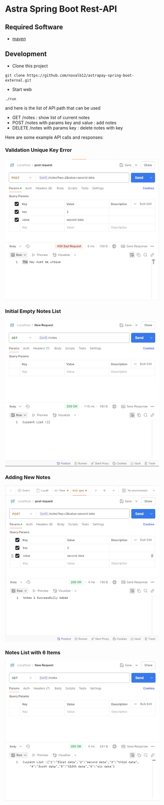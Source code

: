 # Astra Spring Boot Rest-API


## Required Software

- [maven](https://maven.apache.org/install.html)

## Development

- Clone this project

```
git clone https://github.com/novalb12/astrapay-spring-boot-external.git
```

- Start web

```
./run
```

and here is the list of API path that can be used

* GET /notes : show list of current notes
* POST /notes with params key and value : add notes
* DELETE /notes with params key : delete notes with key


Here are some example API calls and responses:

### Validation Unique Key Error
![Validation Unique Key Error](images/validation_unique_key.png)

### Initial Empty Notes List
![Initial Notes List](images/initial_list.png)

### Adding New Notes
![Adding Notes](images/add_notes.png)

### Notes List with 6 Items
![Notes List with 6 Items](images/list_6_notes.png)

